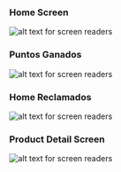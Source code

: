 ### Home Screen

![alt text for screen readers](/documentation/home.png "Text to show on mouseover")

### Puntos Ganados

![alt text for screen readers](/documentation/earn.png "Text to show on mouseover")

### Home Reclamados

![alt text for screen readers](/documentation/redemption.png "Text to show on mouseover")

### Product Detail Screen

![alt text for screen readers](/documentation/product-detail.png "Text to show on mouseover")